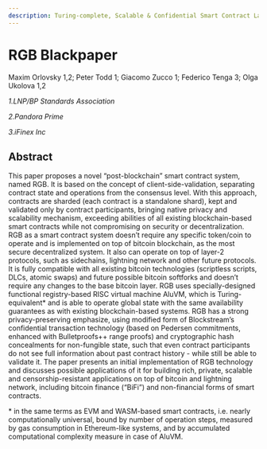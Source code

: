 ```yaml
---
description: Turing-complete, Scalable & Confidential Smart Contract Layer for Bitcoin & LN
---
```


# RGB Blackpaper

Maxim Orlovsky 1,2; Peter Todd 1; Giacomo Zucco 1; Federico Tenga 3; Olga Ukolova 1,2

_1.LNP/BP Standards Association_

_2.Pandora Prime_

_3.iFinex Inc_

## Abstract

This paper proposes a novel “post-blockchain” smart contract system, named RGB. It is based on the concept of client-side-validation, separating contract state and operations from the consensus level. With this approach, contracts are sharded (each contract is a standalone shard), kept and validated only by contract participants, bringing native privacy and scalability mechanism, exceeding abilities of all existing blockchain-based smart contracts while not compromising on security or decentralization. RGB as a smart contract system doesn’t require any specific token/coin to operate and is implemented on top of bitcoin blockchain, as the most secure decentralized system. It also can operate on top of layer-2 protocols, such as sidechains, lightning network and other future protocols. It is fully compatible with all existing bitcoin technologies (scriptless scripts, DLCs, atomic swaps) and future possible bitcoin softforks and doesn’t require any changes to the base bitcoin layer. RGB uses specially-designed functional registry-based RISC virtual machine AluVM, which is Turing-equivalent\* and is able to operate global state with the same availability guarantees as with existing blockchain-based systems. RGB has a strong privacy-preserving emphasize, using modified form of Blockstream’s confidential transaction technology (based on Pedersen commitments, enhanced with Bulletproofs++ range proofs) and cryptographic hash concealments for non-fungible state, such that even contract participants do not see full information about past contract history - while still be able to validate it. The paper presents an initial implementation of RGB technology and discusses possible applications of it for building rich, private, scalable and censorship-resistant applications on top of bitcoin and lightning network, including bitcoin finance (“BiFi”) and non-financial forms of smart contracts.

\* in the same terms as EVM and WASM-based smart contracts, i.e. nearly computationally universal, bound by number of operation steps, measured by gas consumption in Ethereum-like systems, and by accumulated computational complexity measure in case of AluVM.
